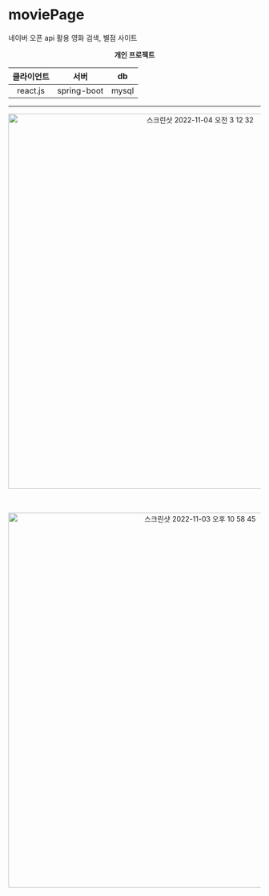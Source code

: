 # moviePage
네이버 오픈 api 활용 영화 검색, 별점 사이트 

<div align ="center">
  
  **개인 프로젝트**

  |클라이언트|서버|db|
  |:---:|:---:|:---:|
  |react.js|spring-boot|mysql|
 

  ---
  <img width="750" alt="스크린샷 2022-11-04 오전 3 12 32" src="https://user-images.githubusercontent.com/93467085/199805391-d076a8bf-de4a-4477-9d1c-562fc80132bb.png">

  
  <br><br>
   <img width="750" alt="스크린샷 2022-11-03 오후 10 58 45" src="https://user-images.githubusercontent.com/93467085/199804716-67d48eca-bf69-47fe-be40-0f27b0a7f5ca.png">
  </div>
